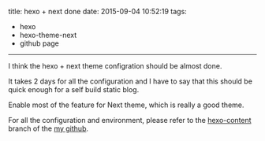 title: hexo + next done
date: 2015-09-04 10:52:19
tags:
  - hexo
  - hexo-theme-next
  - github page
---

I think the hexo + next theme configration should be almost done.

It takes 2 days for all the configuration and I have to say that this should be quick enough for a self build static blog.

Enable most of the feature for Next theme, which is really a good theme.

For all the configuration and environment, please refer to the [hexo-content](https://github.com/winterTTr/winterTTr.github.io/tree/hexo-content) branch of the [my github](https://github.com/winterTTr).